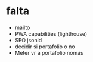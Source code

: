 # falta

- mailto
- PWA capabilities (lighthouse)
- SEO jsonld
- decidir si portafolio o no
- Meter vr a portafolio nomás
